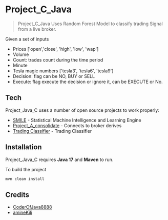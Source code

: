 # Project_C_Java 

> Project_C_Java Uses Random Forest Model to classify trading Signal from a live broker.


Given a set of inputs

- Prices ['open','close', 'high', 'low', 'wap']
- Volume
- Count: trades count during the time period
- Minute
- Tesla magic numbers ['tesla3', 'tesla6', 'tesla9']
- Decision: flag can be NO, BUY or SELL
- Execute: flag execute the decision or ignore it, can be EXECUTE or No.

## Tech

Project_Java_C uses a number of open source projects to work properly:

- [SMILE](https://haifengl.github.io/classification.html) - Statistical Machine Intelligence and Learning Engine
- [Project_A_consolidate](https://github.com/CoderOfJava8888/Project_A_consolidate) - Connects to broker derives
- [Trading Classifier](https://github.com/amineKili/ClassificationForTrading) - Trading Classifier

## Installation

Project_Java_C requires **Java 17** and **Maven** to run.

To build the project

```sh
mvn clean install
```

## Credits

- [CoderOfJava8888](https://github.com/CoderOfJava8888)
- [amineKili](https://github.com/amineKili)
